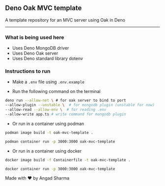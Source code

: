 ## Deno Oak MVC template
A template repository for an MVC server using Oak in Deno

---

### What is being used here

* Uses Deno MongoDB driver
* Uses Deno Oak server
* Uses Deno standard library dotenv

### Instructions to run

* Make a `.env` file using `.env.example`

* Run the following command on the terminal

```sh
deno run --allow-net \ # for oak server to bind to port
--allow-plugin --unstable \  # for mongodb plugin (unstable for now)
--allow-read --allow-env \  # for reading .env
--allow-write app.ts # write command for mongodb plugin
```

* Or run in a container using podman

```sh
podman image build -t oak-mvc-template .

podman container run -p 3000:3000 oak-mvc-template
```

* Or run in a container using docker

```sh
docker image build -f Containerfile -t oak-mvc-template .

docker container run -p 3000:3000 oak-mvc-template
```

<p align="center">

Made with :heart: by Angad Sharma

</p>
